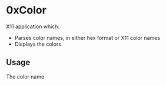 # 0xColor
X11 application which:
* Parses color names, in either hex format or X11 color names
* Displays the colors

## Usage
The color name
